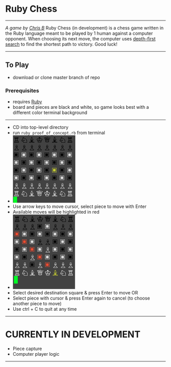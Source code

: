 # Ruby Chess
***
*A game by [Chris B](http://www.motomorphosis-ind.com)*
Ruby Chess (in development) is a chess game written in the Ruby language meant to be played by 1 human against a computer opponent.
When choosing its next move, the computer uses [depth-first search](https://en.wikipedia.org/wiki/Depth-first_search) to find the shortest path to victory.
Good luck!
***
## To Play
* download or clone master branch of repo
### Prerequisites
* requires [Ruby](https://www.ruby-lang.org/en/downloads/)
* board and pieces are black and white, so game looks best with a different color terminal background
***
* CD into top-level directory
* run `ruby proof_of_concept.rb` from terminal
* ![Chess Board](./screenshots/chess_board.png)
* Use arrow keys to move cursor, select piece to move with Enter
* Available moves will be highlighted in red
* ![Chess Board with highlighted potential moves](./screenshots/chess_board2.png)
* Select desired destination square & press Enter to move OR
* Select piece with cursor & press Enter again to cancel (to choose another piece to move)
* Use ctrl + C to quit at any time
***
# CURRENTLY IN DEVELOPMENT
* Piece capture
* Computer player logic
***
